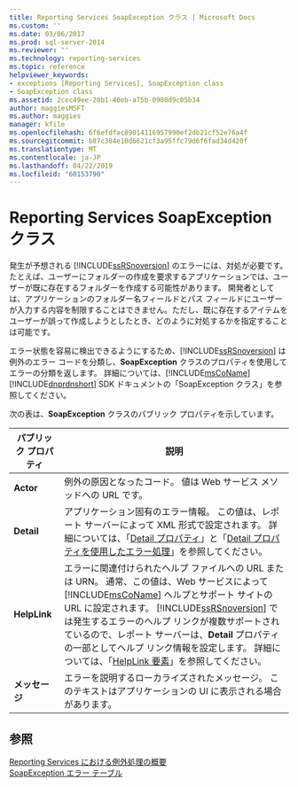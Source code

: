 ```yaml
---
title: Reporting Services SoapException クラス | Microsoft Docs
ms.custom: ''
ms.date: 03/06/2017
ms.prod: sql-server-2014
ms.reviewer: ''
ms.technology: reporting-services
ms.topic: reference
helpviewer_keywords:
- exceptions [Reporting Services], SoapException class
- SoapException class
ms.assetid: 2cec49ee-20b1-40eb-a75b-0908d9c05b34
author: maggiesMSFT
ms.author: maggies
manager: kfile
ms.openlocfilehash: 6f6efdfac89014116957990ef2db21cf52e76a4f
ms.sourcegitcommit: b87c384e10d6621cf3a95ffc79d6f6fad34d420f
ms.translationtype: MT
ms.contentlocale: ja-JP
ms.lasthandoff: 04/22/2019
ms.locfileid: "60153790"
---
```

# <a name="reporting-services-soapexception-class"></a>Reporting Services SoapException クラス
  発生が予想される [!INCLUDE[ssRSnoversion](../../../includes/ssrsnoversion-md.md)] のエラーには、対処が必要です。 たとえば、ユーザーにフォルダーの作成を要求するアプリケーションでは、ユーザーが既に存在するフォルダーを作成する可能性があります。 開発者としては、アプリケーションのフォルダー名フィールドとパス フィールドにユーザーが入力する内容を制限することはできません。ただし、既に存在するアイテムをユーザーが誤って作成しようとしたとき、どのように対処するかを指定することは可能です。  
  
 エラー状態を容易に検出できるようにするため、[!INCLUDE[ssRSnoversion](../../../includes/ssrsnoversion-md.md)] は例外のエラー コードを分類し、**SoapException** クラスのプロパティを使用してエラーの分類を返します。 詳細については、[!INCLUDE[msCoName](../../../includes/msconame-md.md)] [!INCLUDE[dnprdnshort](../../../includes/dnprdnshort-md.md)] SDK ドキュメントの「SoapException クラス」を参照してください。  
  
 次の表は、**SoapException** クラスのパブリック プロパティを示しています。  
  
|パブリック プロパティ|説明|  
|---------------------|-----------------|  
|**Actor**|例外の原因となったコード。 値は Web サービス メソッドへの URL です。|  
|**Detail**|アプリケーション固有のエラー情報。 この値は、レポート サーバーによって XML 形式で設定されます。 詳細については、「[Detail プロパティ](detail-property.md)」と「[Detail プロパティを使用したエラー処理](../best-practices/using-the-detail-property-to-handle-specific-errors.md)」を参照してください。|  
|**HelpLink**|エラーに関連付けられたヘルプ ファイルへの URL または URN。 通常、この値は、Web サービスによって [!INCLUDE[msCoName](../../../includes/msconame-md.md)] ヘルプとサポート サイトの URL に設定されます。 [!INCLUDE[ssRSnoversion](../../../includes/ssrsnoversion-md.md)] では発生するエラーのヘルプ リンクが複数サポートされているので、レポート サーバーは、**Detail** プロパティの一部としてヘルプ リンク情報を設定します。 詳細については、「[HelpLink 要素](helplink-element.md)」を参照してください。|  
|**メッセージ**|エラーを説明するローカライズされたメッセージ。 このテキストはアプリケーションの UI に表示される場合があります。|  
  
## <a name="see-also"></a>参照  
 [Reporting Services における例外処理の概要](../introducing-exception-handling-in-reporting-services.md)   
 [SoapException エラー テーブル](soapexception-errors-table.md)  
  
  
